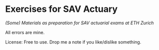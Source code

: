 # Exercises for SAV Actuary

_(Some) Materials as preparation for SAV actuarial exams at ETH Zurich_

All errors are mine.

License: Free to use. Drop me a note if you like/dislike something.
